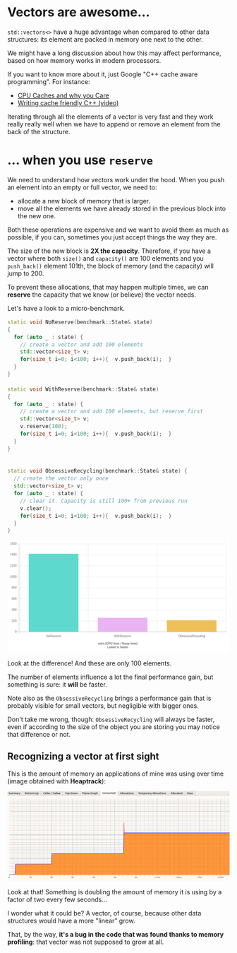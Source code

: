 # Vectors are awesome...

`std::vectors<>` have a huge advantage when compared to other data structures:
its element are packed in memory one next to the other.

We might have a long discussion about how this may affect performance, based on how memory
works in modern processors.

If you want to know more about it, just Google "C++ cache aware programming". For instance:

- [CPU Caches and why you Care](https://www.aristeia.com/TalkNotes/codedive-CPUCachesHandouts.pdf)
- [Writing cache friendly C++ (video)](https://www.youtube.com/watch?v=Nz9SiF0QVKY) 

Iterating through all the elements of a vector is very fast and they work really really well when we have to
append or remove an element from the back of the structure.

# ... when you use `reserve`

We need to understand how vectors work under the hood.
When you push an element into an empty or full vector, we need to:

- allocate a new block of memory that is larger.
- move all the elements we have already stored in the previous block into the new one. 

Both these operations are expensive and we want to avoid them as much as possible, if you can, 
sometimes you just accept things the way they are.

The size of the new block is **2X the capacity**. Therefore, if you have 
a vector where both `size()` and  `capacity()` are 100 elements and you `push_back()` element 101th,
the block of memory (and the capacity) will jump to 200. 

To prevent these allocations, that may happen multiple times, we can **reserve** the capacity that 
we know (or believe) the vector needs.

Let's have a look to a micro-benchmark.

```C++
static void NoReserve(benchmark::State& state) 
{
  for (auto _ : state) {
    // create a vector and add 100 elements
    std::vector<size_t> v;
    for(size_t i=0; i<100; i++){  v.push_back(i);  }
  }
}

static void WithReserve(benchmark::State& state) 
{
  for (auto _ : state) {
    // create a vector and add 100 elements, but reserve first
    std::vector<size_t> v;
    v.reserve(100);
    for(size_t i=0; i<100; i++){  v.push_back(i);  }
  }
}


static void ObsessiveRecycling(benchmark::State& state) {
  // create the vector only once
  std::vector<size_t> v;
  for (auto _ : state) {
    // clear it. Capacity is still 100+ from previous run
    v.clear();
    for(size_t i=0; i<100; i++){  v.push_back(i);  }
  }
}
```

![](vector_reserve.png)

Look at the difference! And these are only 100 elements.

The number of elements influence a lot the final performance gain, but something is sure: it **will** be faster.

Note also as the `ObsessiveRecycling` brings a performance gain that is probably visible for small vectors, but negligible with bigger ones.

Don't take me wrong, though: `ObsessiveRecycling` will always be faster, even if according to the size of the object you are storing
you may notice that difference or not.


## Recognizing a vector at first sight

This is the amount of memory an applications of mine was using over time (image obtained with **Heaptrack**):

![](growing_vector.png)

Look at that! Something is doubling the amount of memory it is using by a factor of two every few seconds...

I wonder what it could be? A vector, of course, because other data structures would have a more "linear" grow.

That, by the way, **it's a bug in the code that was found thanks to memory profiling**: that vector was not supposed to grow at all.



